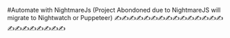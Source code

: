 #Automate with NightmareJs (Project Abondoned due to NightmareJS will migrate to Nightwatch or Puppeteer)
✍️✍️✍️✍️✍️✍️✍️✍️✍️✍️✍️✍️✍️✍️✍️✍️✍️✍️✍️✍️✍️✍️✍️
